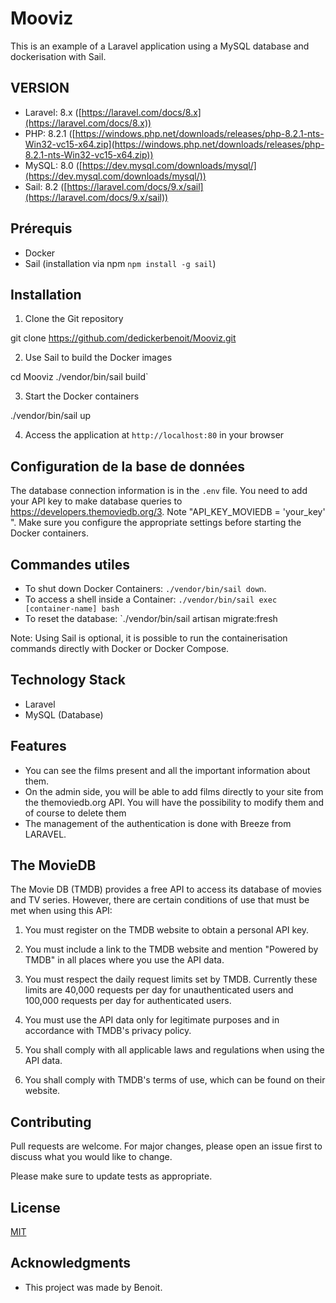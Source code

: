 
# Mooviz

This is an example of a Laravel application using a MySQL database and dockerisation with Sail.

## VERSION
-   Laravel: 8.x ([https://laravel.com/docs/8.x](https://laravel.com/docs/8.x))
-   PHP: 8.2.1 ([https://windows.php.net/downloads/releases/php-8.2.1-nts-Win32-vc15-x64.zip](https://windows.php.net/downloads/releases/php-8.2.1-nts-Win32-vc15-x64.zip))
-   MySQL: 8.0 ([https://dev.mysql.com/downloads/mysql/](https://dev.mysql.com/downloads/mysql/))
-   Sail: 8.2 ([https://laravel.com/docs/9.x/sail](https://laravel.com/docs/9.x/sail))

## Prérequis

- Docker
- Sail (installation via npm `npm install -g sail`)

## Installation


1.  Clone the Git repository

git clone https://github.com/dedickerbenoit/Mooviz.git 

2.  Use Sail to build the Docker images

cd Mooviz
./vendor/bin/sail build` 

3.  Start the Docker containers

./vendor/bin/sail up 

4.  Access the application at `http://localhost:80` in your browser

## Configuration de la base de données

The database connection information is in the `.env` file.
You need to add your API key to make database queries to https://developers.themoviedb.org/3. Note "API_KEY_MOVIEDB = 'your_key' ".
Make sure you configure the appropriate settings before starting the Docker containers.

## Commandes utiles

- To shut down Docker Containers: `./vendor/bin/sail down`.
- To access a shell inside a Container: `./vendor/bin/sail exec [container-name] bash`
- To reset the database: `./vendor/bin/sail artisan migrate:fresh 

Note: Using Sail is optional, it is possible to run the containerisation commands directly with Docker or Docker Compose.

## Technology Stack

-   Laravel
-   MySQL (Database)

## Features

- You can see the films present and all the important information about them.
- On the admin side, you will be able to add films directly to your site from the themoviedb.org API. You will have the possibility to modify them and of course to delete them
- The management of the authentication is done with Breeze from LARAVEL.

## The MovieDB

The Movie DB (TMDB) provides a free API to access its database of movies and TV series. However, there are certain conditions of use that must be met when using this API:

1.  You must register on the TMDB website to obtain a personal API key.
    
2.  You must include a link to the TMDB website and mention "Powered by TMDB" in all places where you use the API data.
    
3.  You must respect the daily request limits set by TMDB. Currently these limits are 40,000 requests per day for unauthenticated users and 100,000 requests per day for authenticated users.
    
4.  You must use the API data only for legitimate purposes and in accordance with TMDB's privacy policy.
    
5.  You shall comply with all applicable laws and regulations when using the API data.
    
6.  You shall comply with TMDB's terms of use, which can be found on their website.

## Contributing

Pull requests are welcome. For major changes, please open an issue first to discuss what you would like to change.

Please make sure to update tests as appropriate.

## License

[MIT](https://choosealicense.com/licenses/mit/)

## Acknowledgments

-   This project was made by  Benoit.

